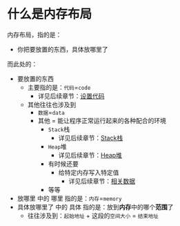 # 什么是内存布局

内存布局，指的是：

* 你把要放置的东西，具体放哪里了

而此处的：

* 要放置的东西
  * 主要指的是：`代码`=`code`
    * 详见后续章节：[设置代码](../../../how_use/before_run/set_code/README.md)
  * 其他往往也涉及到
    * `数据`=`data`
    * 其他 = 能让程序正常运行起来的各种配合的环境
      * `Stack`栈
        * 详见后续章节：[Stack栈](../../../how_use/before_run/set_other/stack.md)
      * `Heap`堆
        * 详见后续章节：[Heap堆](../../../how_use/before_run/set_other/heap.md)
      * 有时候还要
        * 给特定内存写入特定值
          * 详见后续章节：[相关数据](../../../how_use/before_run/set_other/related_data.md)
      * 等等
* 放哪里 中的 哪里 指的是：`内存`=`memory`
* 具体放哪里了 中的 具体 指的是：放到**内存**中的哪个**范围**了
  * 往往涉及到：`起始地址` + 这段的`空间大小` = `结束地址`
